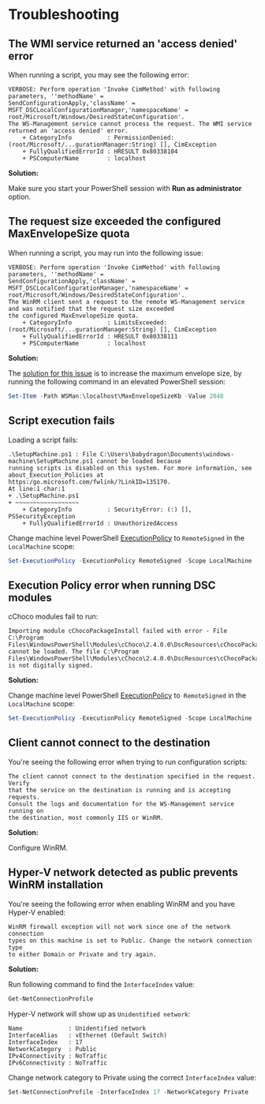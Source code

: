 
# Troubleshooting

## The WMI service returned an 'access denied' error

When running a script, you may see the following error:

```text
VERBOSE: Perform operation 'Invoke CimMethod' with following parameters, ''methodName' =
SendConfigurationApply,'className' = MSFT_DSCLocalConfigurationManager,'namespaceName' =
root/Microsoft/Windows/DesiredStateConfiguration'.
The WS-Management service cannot process the request. The WMI service returned an 'access denied' error.
    + CategoryInfo          : PermissionDenied: (root/Microsoft/...gurationManager:String) [], CimException
    + FullyQualifiedErrorId : HRESULT 0x80338104
    + PSComputerName        : localhost
```

**Solution:**

Make sure you start your PowerShell session with **Run as administrator** option.

## The request size exceeded the configured MaxEnvelopeSize quota

When running a script, you may run into the following issue:

```text
VERBOSE: Perform operation 'Invoke CimMethod' with following parameters, ''methodName' =
SendConfigurationApply,'className' = MSFT_DSCLocalConfigurationManager,'namespaceName' =
root/Microsoft/Windows/DesiredStateConfiguration'.
The WinRM client sent a request to the remote WS-Management service and was notified that the request size exceeded
the configured MaxEnvelopeSize quota.
    + CategoryInfo          : LimitsExceeded: (root/Microsoft/...gurationManager:String) [], CimException
    + FullyQualifiedErrorId : HRESULT 0x80338111
    + PSComputerName        : localhost
```

**Solution:**

The [solution for this issue][1] is to increase the maximum envelope size, by 
running the following command in an elevated PowerShell session:

```PowerShell
Set-Item -Path WSMan:\localhost\MaxEnvelopeSizeKb -Value 2048
```

[1]: https://github.com/powershell/sharepointdsc/wiki/Error-Exceeded-the-configured-MaxEnvelopeSize-quota

## Script execution fails

Loading a script fails:

```text
.\SetupMachine.ps1 : File C:\Users\babydragon\Documents\windows-machine\SetupMachine.ps1 cannot be loaded because
running scripts is disabled on this system. For more information, see about_Execution_Policies at
https:/go.microsoft.com/fwlink/?LinkID=135170.
At line:1 char:1
+ .\SetupMachine.ps1
+ ~~~~~~~~~~~~~~~~~~
    + CategoryInfo          : SecurityError: (:) [], PSSecurityException
    + FullyQualifiedErrorId : UnauthorizedAccess
```

Change machine level PowerShell [ExecutionPolicy][2] to `RemoteSigned` in the 
`LocalMachine` scope:

```PowerShell
Set-ExecutionPolicy -ExecutionPolicy RemoteSigned -Scope LocalMachine
```

## Execution Policy error when running DSC modules

cChoco modules fail to run:

```text
Importing module cChocoPackageInstall failed with error - File C:\Program
Files\WindowsPowerShell\Modules\cChoco\2.4.0.0\DscResources\cChocoPackageInstall\cChocoPackageInstall.psm1 cannot be loaded. The file C:\Program
Files\WindowsPowerShell\Modules\cChoco\2.4.0.0\DscResources\cChocoPackageInstall\cChocoPackageInstall.psm1 is not digitally signed.
```

**Solution:**

Change machine level PowerShell [ExecutionPolicy][2] to` RemoteSigned` in the 
`LocalMachine` scope:

```PowerShell
Set-ExecutionPolicy -ExecutionPolicy RemoteSigned -Scope LocalMachine
```

[2]: https://docs.microsoft.com/en-gb/powershell/module/microsoft.powershell.core/about/about_execution_policies?view=powershell-5.1

## Client cannot connect to the destination

You're seeing the following error when trying to run configuration scripts:

```text
The client cannot connect to the destination specified in the request. Verify
that the service on the destination is running and is accepting requests.
Consult the logs and documentation for the WS-Management service running on 
the destination, most commonly IIS or WinRM.
```

**Solution:**

Configure WinRM.

## Hyper-V network detected as public prevents WinRM installation

You're seeing the following error when enabling WinRM and you have Hyper-V enabled:

```text
WinRM firewall exception will not work since one of the network connection 
types on this machine is set to Public. Change the network connection type 
to either Domain or Private and try again.
```

**Solution:**

Run following command to find the `InterfaceIndex` value:

```PowerShell
Get-NetConnectionProfile
```

Hyper-V network will show up as `Unidentified network`:

```text
Name             : Unidentified network
InterfaceAlias   : vEthernet (Default Switch)
InterfaceIndex   : 17
NetworkCategory  : Public
IPv4Connectivity : NoTraffic
IPv6Connectivity : NoTraffic
```

Change network category to Private using the correct `InterfaceIndex` value:

```PowerShell
Set-NetConnectionProfile -InterfaceIndex 17 -NetworkCategory Private
```